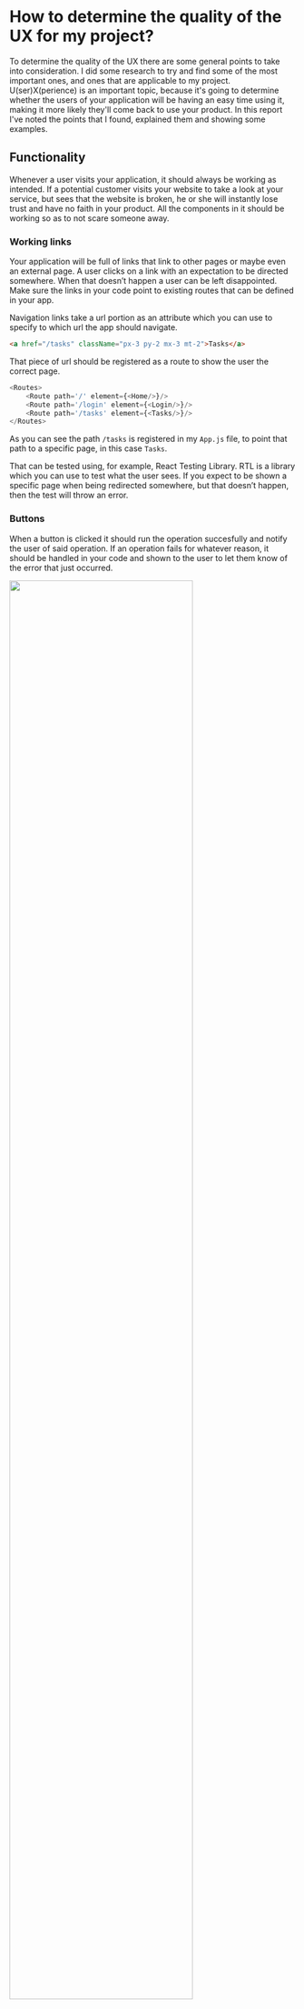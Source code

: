 # How to determine the quality of the UX for my project?

To determine the quality of the UX there are some general points to take into consideration. I did some research to try and find some of the most important ones, and ones that are applicable to my project. U(ser)X(perience) is an important topic, because it's going to determine whether the users of your application will be having an easy time using it, making it more likely they'll come back to use your product. In this report I've noted the points that I found, explained them and showing some examples.

## Functionality

Whenever a user visits your application, it should always be working as intended. If a potential customer visits your website to take a look at your service, but sees that the website is broken, he or she will instantly lose trust and have no faith in your product. All the components in it should be working so as to not scare someone away.

### Working links

Your application will be full of links that link to other pages or maybe even an external page. A user clicks on a link with an expectation to be directed somewhere. When that doesn’t happen a user can be left disappointed. Make sure the links in your code point to existing routes that can be defined in your app.

Navigation links take a url portion as an attribute which you can use to specify to which url the app should navigate.
```html
<a href="/tasks" className="px-3 py-2 mx-3 mt-2">Tasks</a>
```

That piece of url should be registered as a route to show the user the correct page.

```javascript
<Routes>
    <Route path='/' element={<Home/>}/>
    <Route path='/login' element={<Login/>}/>
    <Route path='/tasks' element={<Tasks/>}/>
</Routes>
```

As you can see the path `/tasks` is registered in my `App.js` file, to point that path to a specific page, in this case `Tasks`.

That can be tested using, for example, React Testing Library. RTL is a library which you can use to test what the user sees. If you expect to be shown a specific page when being redirected somewhere, but that doesn’t happen, then the test will throw an error.

### Buttons

When a button is clicked it should run the operation succesfully and notify the user of said operation. If an operation fails for whatever reason, it should be handled in your code and shown to the user to let them know of the error that just occurred.

<img src="../Images/error-message.png" width="80%"/>

Above message is shown when something goes wrong fetching the data from the backend. The user is shown no specific data on the request or response, but is only shown a general message notifying them that an operation took place but failed.

<img src="../Images/console-error-message.png"  width="80%"/>

Although above console message is shown whether or not you catch the error, this adds no value since a normal guest of your webapp has no idea this is being output. It's also not professional to just leave the message there and do nothing with it, and just leave the user to wonder what's happening because the screen stays on white.

<img src="../Images/success-message.png" width="80%">

Same goes for successful events. When a user successfully creates a task, the user should be notified if the operation goes well. Only redirecting them with no message still doesn't help the user fully understand the status of the operation. That's why when an operation is successful, a success message should be shown to inform the user of the status.

You can watch recordings of users clicking around on your website to see whether the links and operations work properly. You can use tools like [Crazy Egg](https://www.crazyegg.com/recordings?utm_source=google&utm_medium=blog) to create these recordings.

## Reliability

If you want users to keep coming back to your service/application, it has to be reliable. It has to be up and running and fast. Nobody is going to drive a car that keeps breaking down and stops working, after a while you just get annoyed and look for something else. Same goes for your website, pulling new users is one thing, keeping them is another, with the following points you can help your website/webapp keep the users that are already using it.

### Uptime

Something worse than an application with broken links and buttons, is an application that itself is broken, and down. A service that can’t be accessed might as well not exist. You want to guarantee that your application is 99.99% up to not disappoint customers. You could have the best web application but if the browser shows a “Can’t access” screen, then that would be a waste of effort.

But no matter how much effort you put into keeping your webapp online, things can always go wrong. In that case, you do want to be notified when your app goes down. You can use monitoring services to keep track of the state of your app. You can set them up to notify you when your app is down so you can start looking into the issue as soon as possible.

There are many tools that provide this service but one of them is [robot.alp](https://robotalp.com/en/website-monitoring). Robotalp seems easy to setup and has different kinds of monitoring.

### Fast loading

Before I get into fast loading, one thing you want to do is let the users know that your application is loading something in the first place. Not just a white screen in which nothing is happening, but some sort of icon to show that an operation is taking place. One way to do this is show a spinner while data is being fetched for example.

<img src="../Images/spinner.gif" width="80%"/>

Everyone knows how annoying it is when a webpage loads for too long. If it takes too long a user might change their mind on using your application and might go elsewhere. You want to optimize your application to lower loading times. Best case scenario is if your application loads almost instantly when a resource is requested. That will provide a great user experience.

To achieve this one needs to get rid of unnecessary gunk in your code. For example fancy shmancy JavaScript code that barely adds any value. Or a resource that gets requested but is not used, will unnecessarily increase loading times and worsen the user experience.

## Usability

There are 5 components when it comes to usability. 
-   Efficiency: A user can quickly find and complete a task.
-   Learnability: First time users of your app can easily understand navigation and functions.
-   Memorability: After a user hasn’t used your app in a while, how quick can they refamiliarize themselves with the app?
-   Errors: What errors do users make, how often do they make these and how severe are they?
-   Satisfaction: How pleased are users when using the interface?

There are other key features that contribute to an interface with high usability. A user needs to be able to perform the task at hand easily, without any outside expert help. 

A feature worth looking into is `Aesthetic and Minimalist design`. This feature says that dialogues and pages should not contain information that is irrelevant and not needed. It’s important to keep your design clean. You’ve probably heard the saying “Less is more”. Alot of websites today will have very minimal and uncluttered landing pages, that is not coincidence. The goal is to let the user know as fast as possible what that website or page is about and what it’s for. 

Let’s look at an example, let’s use [GoDaddy](https://www.godaddy.com/nl-nl). On the [WayBackMachine](https://archive.org/web/) we can go back in time to see what webpages looked in the past. 

Down below is an example from around 2009. As you can see the page is incredibly cluttered. It’s hard to understand what’s going on, because there’s too much on the screen. It takes too long to get all the information, because it throws everything at you at once.

<img src="../Images/godaddy-old.png" width="50%"/>

Below is the GoDaddy site today. It’s a night and day difference. First thing you notice is that there’s less on the screen. A little bit of text you have to read, along with some pictures, and you already know what this website provides. It’s a lot cleaner, easier on the eyes and more aesthetically pleasing.

<img src="../Images/godaddy-new.png" width="80%"/>

## Pleasure

When all points mentioned above are in place, the user has a good time using your product. Which is what you aim to achieve when designing your UX. You don’t want the user to leave with a bad taste in their mouth after using your application. There is a chance they’ll go looking somewhere else and not come back. There should be some pleasure when using your service to increase the chances of users coming back.

The user doesn’t have to put in effort to be able to use your product. Finding their way around your application and performing certain tasks should take as little effort as possible. If the UX is designed well, there’s little room for users making mistakes. The application will seaminglessly guide the user through the process without them really noticing.

## Responsive

Not every user views your webapp on the same type of device. You don’t know whether that’s going to be a desktop, laptop, Ipad, phone or smart fridge. All these devices have different screen sizes and so need to display the data differently to make up for the size difference.

When a site is not responsive, the contents are laid out the same for mobile as they would for desktop. That is obviously a problem, for desktop a layout might provide a clear overview, but that same layout is not going to work on mobile because, because there’s less space. To fix this the app should change the layout of the content if the screen is smaller.

Items that are laid out horizontally should be laid out vertically, with less margins to make up for less space on smaller devices.

In my application I render tasks in seperate cards, but those cards don't take in a lot of space when viewed on desktop. They have a width set that prevents it from stretching too much across the screen. But on mobile that width should be bigger, which is what I was able to achieve using Tailwind CSS.

<img src="../Images/responsive-big-screen.png" width="60%"/>

As you can see there's a lot of space left and right of those cards. I experimented with different widths to see what looked most natural on screen and eventually came across this.

<img src="../Images/responsive-small-screen.png" width="40%"/>

But on mobile I decided to shrink those empty spaces by increasing the width of the cards, since there's less room on mobile.

## Sources

- Little, J., Idler, S., Eggspert, T., Miller, C. R., Abbamonte, K., &amp; Wells, R. (2019, January 30). User experience design: 6 simple steps for developing your UX design process. The Daily Egg. Retrieved December 13, 2022, from https://www.crazyegg.com/blog/user-experience-design/ 
- Miller, C. R., Idler, S., Eggspert, T., Abbamonte, K., Little, J., &amp; Wells, R. (2020, June 26). Website navigation: Tips, examples and best practices. The Daily Egg. Retrieved December 13, 2022, from https://www.crazyegg.com/blog/website-navigation/ 
- Leuftink, M. (2020, June 9). Wat is ux design? en waarom is Het Belangrijk? Sageon. Retrieved December 13, 2022, from https://www.sageon.nl/wat-is-ux-design/ 
- Erdem, S., Cakanel, E., Alban, S., &amp; Kurban, C. (2022, November 16). 20 fundamental UX design principles a designer has to live by. UserGuiding. Retrieved December 13, 2022, from https://userguiding.com/blog/ux-design-principles/#ftoc-heading-18 
- 7 fundamental ux design principles all designers should know. UX Design Institute. (2022, June 23). Retrieved December 13, 2022, from https://www.uxdesigninstitute.com/blog/ux-design-principles/ 
- World Leaders in Research-Based User Experience. (n.d.). 10 usability heuristics for user interface design. Nielsen Norman Group. Retrieved December 13, 2022, from https://www.nngroup.com/articles/ten-usability-heuristics/ 
- White, C., Caroline White Caroline WhiteA CareerFoundry graduate, White, C. W. C., White, C., &amp; graduate, A. C. F. (2021, August 5). Why simplicity is so incredibly important in UX design. CareerFoundry. Retrieved December 13, 2022, from https://careerfoundry.com/en/blog/ux-design/how-important-is-simplicity-in-ux-design/ 
- Schroeter, E., Emerson Schroeter Emerson SchroeterEmerson is a New Mexican transplant to Berlin. They read, Schroeter, E. S. E., Schroeter, E., &amp; Emerson is a New Mexican transplant to Berlin. They read. (2021, August 6). 11 usability heuristics for UX Designers (with examples!). CareerFoundry. Retrieved December 13, 2022, from https://careerfoundry.com/en/blog/ux-design/usability-heuristics/ 
